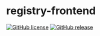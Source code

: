 # registry-frontend

[![GitHub license](https://img.shields.io/github/license/guillaumetousignant/registry-frontend.svg)](https://github.com/guillaumetousignant/registry-frontend/blob/master/LICENSE) [![GitHub release](https://img.shields.io/github/release/guillaumetousignant/registry-frontend.svg)](https://GitHub.com/guillaumetousignant/registry-frontend/releases/)
